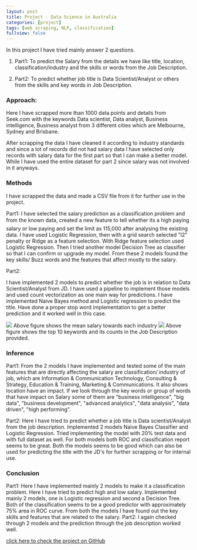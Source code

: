 ```yaml
---
layout: post
title: Project - Data Science in Australia
categories: [project]
tags: [web scraping, NLP, classification]
fullview: false
---
```


In this project I have tried mainly answer 2 questions.

1. Part1:
To predict the Salary from the details we have like title, location, classification/industry and the skills or words from the Job Description.

2. Part2:
To predict whether job title is Data Scientist/Analyst or others from the skills and key words in Job Description.

### Approach:
Here I have scrapped more than 1000 data points and details from Seek.com with the keywords Data scientist, Data analyst, Business intelligence, Business analyst from 3 different cities which are Melbourne, Sydney and Brisbane.

After scrapping the data I have cleaned it according to industry standards and since a lot of records did not had salary data I have selected only records with salary data for the first part so that I can make a better model. While I have used the entire dataset for part 2 since salary was not involved in it anyways.

### Methods

I have scrapped the data and made a CSV file from it for further use in the project.

Part1: 
I have selected the salary prediction as a classification problem and from the known data, created a new feature to tell whether its a high paying salary or low paying and set the limit as 115,000 after analysing the existing data. I have used Logistic Regression, then with a grid search selected "l2" penalty or Ridge as a feature selection. With Ridge feature selection used Logistic Regression. Then I tried another model Decision Tree as classifier so that I can confirm or upgrade my model. From these 2 models found the key skills/ Buzz words and the features that affect mostly to the salary.

Part2: 

I have implemented 2 models to predict whether the job is in relation to Data Scientist/Analyst from JD. I have used a pipeline to implement those models and used count vectorization as one main way for predictions. I have implemented Naive Bayes method and Logistic regression to predict the title. Have done a proper stop word implementation to get a better prediction and it worked well in this case.

<img src="https://mahendrashaji.github.io/assets/media/industry.png">
Above figure shows the mean salary towards each industry

<img src="https://mahendrashaji.github.io/assets/media/wordcount.png">
Above figure shows the top 10 keywords and its counts in the Job Description provided.

### Inference
Part1: 
From the 2 models I have implemented and tested some of the main features that are directly affecting the salary are classification/ industry of job, which are Information & Communication Technology, Consulting & Strategy, Education & Training, Marketing & Communications. It also shows location have an impact. 
If we look through the key words or group of words that have impact on Salary some of them are "business intelligence", "big data", "business development", "advanced analytics", "data analysis", "data driven",  "high performing".

Part2: 
Here I have tried to predict whether a job title is Data scientist/Analyst from the job description. Implemented 2 models Naive Bayes Classifier and Logistic Regression. Tried implementing the model with 20% test data and with full dataset as well. For both models both ROC and classification report seems to be great. Both the models seems to be good which can also be used for predicting the title with the JD's for further scrapping or for internal use.

### Conclusion

Part1: Here I have implemented mainly 2 models to make it a classification problem. Here I have tried to predict high and low salary. Implemented mainly 2 models, one is Logistic regression and second a Decision Tree. Both of the classification seems to be a good predictor with approximately 75% area in ROC curve. From both the models I have found out the key skills and features that are related to the salary.
Part2: I again checked through 2 models and the prediction through the job description worked well.


<a class="btn btn-default" href="https://github.com/MahendraShaji/Project/tree/master/Data_Science_NLP">click here to check the project on GitHub</a>
